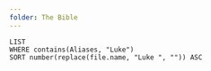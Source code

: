 ```yaml
---
folder: The Bible
---
```


```dataview
LIST 
WHERE contains(Aliases, "Luke")
SORT number(replace(file.name, "Luke ", "")) ASC
```
 
